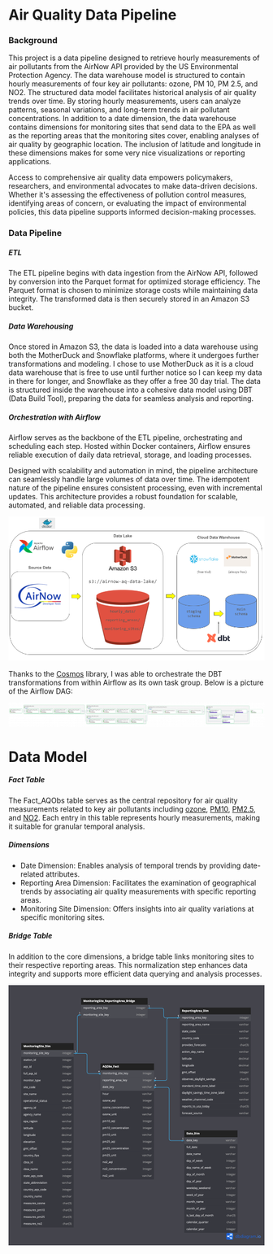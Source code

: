 # Air Quality Data Pipeline


### Background

This project is a data pipeline designed to retrieve hourly measurements of air pollutants from the AirNow API provided by the US Environmental Protection Agency. The data warehouse model is structured to contain hourly measurements of four key air pollutants: ozone, PM 10, PM 2.5, and NO2. The structured data model facilitates historical analysis of air quality trends over time. By storing hourly measurements, users can analyze patterns, seasonal variations, and long-term trends in air pollutant concentrations. In addition to a date dimension, the data warehouse contains dimensions for monitoring sites that send data to the EPA as well as the reporting areas that the monitoring sites cover, enabling analyses of air quality by geographic location. The inclusion of latitude and longitude in these dimensions makes for some very nice visualizations or reporting applications.

Access to comprehensive air quality data empowers policymakers, researchers, and environmental advocates to make data-driven decisions. Whether it's assessing the effectiveness of pollution control measures, identifying areas of concern, or evaluating the impact of environmental policies, this data pipeline supports informed decision-making processes.


### Data Pipeline

##### ETL 
The ETL pipeline begins with data ingestion from the AirNow API, followed by conversion into the Parquet format for optimized storage efficiency. The Parquet format is chosen to minimize storage costs while maintaining data integrity. The transformed data is then securely stored in an Amazon S3 bucket.

##### Data Warehousing 
Once stored in Amazon S3, the data is loaded into a data warehouse using both the MotherDuck and Snowflake platforms, where it undergoes further transformations and modeling. I chose to use MotherDuck as it is a cloud data warehouse that is free to use until further notice so I can keep my data in there for longer, and Snowflake as they offer a free 30 day trial. The data is structured inside the warehouse into a cohesive data model using DBT (Data Build Tool), preparing the data for seamless analysis and reporting. 

##### Orchestration with Airflow
Airflow serves as the backbone of the ETL pipeline, orchestrating and scheduling each step. Hosted within Docker containers, Airflow ensures reliable execution of daily data retrieval, storage, and loading processes.

Designed with scalability and automation in mind, the pipeline architecture can seamlessly handle large volumes of data over time. The idempotent nature of the pipeline ensures consistent processing, even with incremental updates. This architecture provides a robust foundation for scalable, automated, and reliable data processing.

![Data Pipeline](images/data_pipeline_diagram.png)

Thanks to the [Cosmos](https://astronomer.github.io/astronomer-cosmos/index.html) library, I was able to orchestrate the DBT transformations from within Airflow as its own task group. Below is a picture of the Airflow DAG:

![DAG](images/airnow_daily_data_dag.jpg)

# Data Model

##### Fact Table
The Fact_AQObs table serves as the central repository for air quality measurements related to key air pollutants including [ozone](https://www.epa.gov/ground-level-ozone-pollution), [PM10](https://www.epa.gov/pm-pollution/particulate-matter-pm-basics), [PM2.5](https://www.epa.gov/pm-pollution/particulate-matter-pm-basics), and [NO2](https://www.epa.gov/no2-pollution). Each entry in this table represents hourly measurements, making it suitable for granular temporal analysis.

##### Dimensions
- Date Dimension: Enables analysis of temporal trends by providing date-related attributes.
- Reporting Area Dimension: Facilitates the examination of geographical trends by associating air quality measurements with specific reporting areas.
- Monitoring Site Dimension: Offers insights into air quality variations at specific monitoring sites.

##### Bridge Table
In addition to the core dimensions, a bridge table links monitoring sites to their respective reporting areas. This normalization step enhances data integrity and supports more efficient data querying and analysis processes.

![Data Model](images/AirNow_AQObs_Data_Model.png)